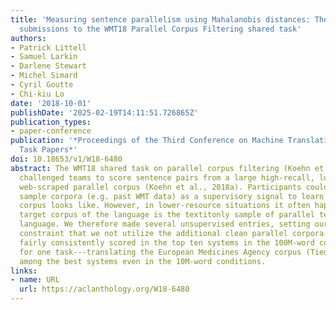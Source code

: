 ```yaml
---
title: 'Measuring sentence parallelism using Mahalanobis distances: The NRC unsupervised
  submissions to the WMT18 Parallel Corpus Filtering shared task'
authors:
- Patrick Littell
- Samuel Larkin
- Darlene Stewart
- Michel Simard
- Cyril Goutte
- Chi-kiu Lo
date: '2018-10-01'
publishDate: '2025-02-19T14:11:51.726865Z'
publication_types:
- paper-conference
publication: '*Proceedings of the Third Conference on Machine Translation: Shared
  Task Papers*'
doi: 10.18653/v1/W18-6480
abstract: The WMT18 shared task on parallel corpus filtering (Koehn et al., 2018b)
  challenged teams to score sentence pairs from a large high-recall, low-precision
  web-scraped parallel corpus (Koehn et al., 2018a). Participants could use existing
  sample corpora (e.g. past WMT data) as a supervisory signal to learn what a ``clean″
  corpus looks like. However, in lower-resource situations it often happens that the
  target corpus of the language is the textitonly sample of parallel text in that
  language. We therefore made several unsupervised entries, setting ourselves an additional
  constraint that we not utilize the additional clean parallel corpora. One such entry
  fairly consistently scored in the top ten systems in the 100M-word conditions, and
  for one task---translating the European Medicines Agency corpus (Tiedemann, 2009)---scored
  among the best systems even in the 10M-word conditions.
links:
- name: URL
  url: https://aclanthology.org/W18-6480
---
```

